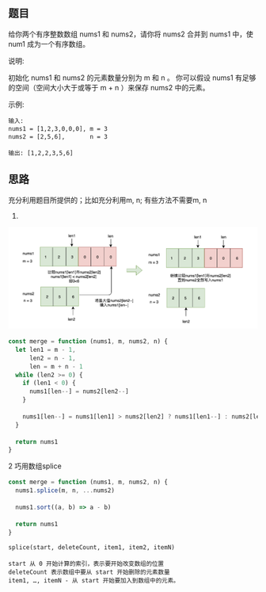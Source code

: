 ## 题目

给你两个有序整数数组 nums1 和 nums2，请你将 nums2 合并到 nums1 中，使 num1 成为一个有序数组。

说明:

初始化 nums1 和 nums2 的元素数量分别为 m 和 n 。
你可以假设 nums1 有足够的空间（空间大小大于或等于 m + n ）来保存 nums2 中的元素。

示例:
```
输入:
nums1 = [1,2,3,0,0,0], m = 3
nums2 = [2,5,6],       n = 3

输出: [1,2,2,3,5,6]
```


## 思路

充分利用题目所提供的；比如充分利用m, n; 有些方法不需要m, n

1. 
![Alt text](../../images/合并两个有序数组.png)

```js
const merge = function (nums1, m, nums2, n) {
  let len1 = m - 1,
      len2 = n - 1,
      len = m + n - 1
  while (len2 >= 0) {
    if (len1 < 0) {
      nums1[len--] = nums2[len2--] 
    }

    nums1[len--] = nums1[len1] > nums2[len2] ? nums1[len1--] : nums2[len2--]
  }

  return nums1
}
```

2 巧用数组splice

```js
const merge = function (nums1, m, nums2, n) {
  nums1.splice(m, n, ...nums2)

  nums1.sort((a, b) => a - b)

  return nums1
}
```

```
splice(start, deleteCount, item1, item2, itemN)

start 从 0 开始计算的索引，表示要开始改变数组的位置
deleteCount 表示数组中要从 start 开始删除的元素数量
item1, …, itemN - 从 start 开始要加入到数组中的元素。
```
